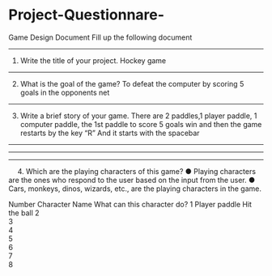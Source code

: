 # Project-Questionnare-
Game Design Document
Fill up the following document 

________________________________________


1.	Write the title of your project.
Hockey game 
________________________________________


2.	What is the goal of the game? 
To defeat the computer by scoring 5 goals in the opponents net 
________________________________________


3.	Write a brief story of your game.
There are 2 paddles,1 player paddle, 1 computer paddle, the 1st paddle to score 5 goals win and then the game restarts by the key “R”
And it starts with the spacebar
________________________________________

________________________________________

________________________________________


 
4.	Which are the playing characters of this game? 
●	Playing characters are the ones who respond to the user based on the input from the user.
●	Cars, monkeys, dinos, wizards, etc., are the playing characters in the game.  

Number	Character Name	What can this character do?
1	Player paddle 	Hit the ball 
2		
3		
4		
5		
6		
7		
8		
 
